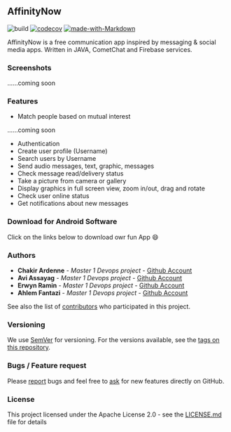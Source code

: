 ## AffinityNow
![build](https://github.com/AffinityNow/AffinityNow/workflows/build/badge.svg)
[![codecov](https://codecov.io/gh/AffinityNow/AffinityNow/branch/main/graph/badge.svg?token=RRC6TOZU9H)](https://codecov.io/gh/AffinityNow/AffinityNow)
[![made-with-Markdown](https://img.shields.io/badge/Made%20with-Markdown-1f425f.svg)](http://commonmark.org)

AffinityNow is a free communication app inspired by messaging & social media apps.
Written in JAVA, CometChat and Firebase services.


### Screenshots

   ......coming soon

### Features

   * Match people based on mutual interest 

   ......coming soon
   * Authentication
   * Create user profile (Username)
   * Search users by Username
   * Send audio messages, text, graphic, messages
   * Check message read/delivery status
   * Take a picture from camera or gallery
   * Display graphics in full screen view, zoom in/out, drag and rotate
   * Check user online status
   * Get notifications about new messages

### Download for Android Software

Click on the links below to download owr fun App 😄

### Authors
* **Chakir Ardenne** - *Master 1 Devops project* - [Github Account](https://github.com/ChakirArdenne)
* **Avi Assayag** - *Master 1 Devops project* - [Github Account](https://github.com/AssayagAvi)
* **Erwyn Ramin** - *Master 1 Devops project* - [Github Account](https://github.com/Ramin-Erwyn)
* **Ahlem Fantazi** - *Master 1 Devops project* - [Github Account](https://github.com/AhlemFANTA)

See also the list of [contributors](https://github.com/your/project/contributors) who participated in this project.


### Versioning
We use [SemVer](http://semver.org/) for versioning. For the versions available, see the [tags on this repository](https://github.com/AffinityNow/AffinityNow).

### Bugs / Feature request
Please [report](https://github.com/AffinityNow/AffinityNow/issues) bugs and feel free to [ask](https://github.com/AffinityNow/AffinityNow/issues) for new features directly on GitHub.

### License
This project licensed under the Apache License 2.0 - see the [LICENSE.md](LICENSE) file for details
